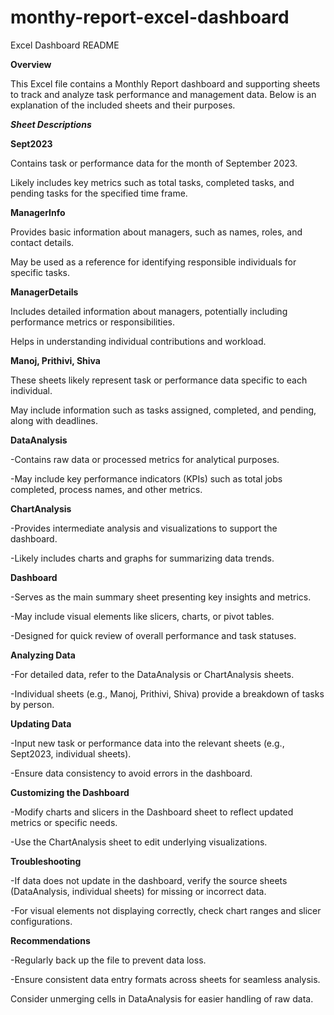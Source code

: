 # monthy-report-excel-dashboard
Excel Dashboard README

**Overview**

This Excel file contains a Monthly Report dashboard and supporting sheets to track and analyze task performance and management data. Below is an explanation of the included sheets and their purposes.


***Sheet Descriptions***

**Sept2023**

Contains task or performance data for the month of September 2023.

Likely includes key metrics such as total tasks, completed tasks, and pending tasks for the specified time frame.

**ManagerInfo**

Provides basic information about managers, such as names, roles, and contact details.

May be used as a reference for identifying responsible individuals for specific tasks.

**ManagerDetails**

Includes detailed information about managers, potentially including performance metrics or responsibilities.

Helps in understanding individual contributions and workload.

**Manoj, Prithivi, Shiva**

These sheets likely represent task or performance data specific to each individual.

May include information such as tasks assigned, completed, and pending, along with deadlines.



**DataAnalysis**

-Contains raw data or processed metrics for analytical purposes.

-May include key performance indicators (KPIs) such as total jobs completed, process names, and other metrics.



**ChartAnalysis**

-Provides intermediate analysis and visualizations to support the dashboard.

-Likely includes charts and graphs for summarizing data trends.



**Dashboard**

-Serves as the main summary sheet presenting key insights and metrics.

-May include visual elements like slicers, charts, or pivot tables.

-Designed for quick review of overall performance and task statuses.



**Analyzing Data**

-For detailed data, refer to the DataAnalysis or ChartAnalysis sheets.

-Individual sheets (e.g., Manoj, Prithivi, Shiva) provide a breakdown of tasks by person.



**Updating Data**

-Input new task or performance data into the relevant sheets (e.g., Sept2023, individual sheets).

-Ensure data consistency to avoid errors in the dashboard.



**Customizing the Dashboard**

-Modify charts and slicers in the Dashboard sheet to reflect updated metrics or specific needs.

-Use the ChartAnalysis sheet to edit underlying visualizations.



**Troubleshooting**

-If data does not update in the dashboard, verify the source sheets (DataAnalysis, individual sheets) for missing or incorrect data.

-For visual elements not displaying correctly, check chart ranges and slicer configurations.



**Recommendations**

-Regularly back up the file to prevent data loss.

-Ensure consistent data entry formats across sheets for seamless analysis.

Consider unmerging cells in DataAnalysis for easier handling of raw data.
